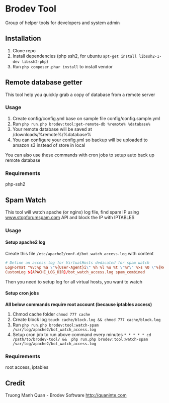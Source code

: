 Brodev Tool
===========
Group of helper tools for developers and system admin

## Installation
1. Clone repo
2. Install dependencies (php ssh2, for ubuntu ``apt-get install libssh2-1-dev libssh2-php``)
3. Run ``php composer.phar install`` to install vendor

## Remote database getter
This tool help you quickly grab a copy of database from a remote server

### Usage
1. Create config/config.yml base on sample file config/config.sample.yml
2. Run ``php run.php brodev:tool:get-remote-db %remote% %database%``
3. Your remote database will be saved at /downloads/%remote%/%database%
4. You can configure your config.yml so backup will be uploaded to amazon s3 instead of store in local

You can also use these commands with cron jobs to setup auto back up remote database

### Requirements
php-ssh2

## Spam Watch
This tool will watch apache (or nginx) log file, find spam IP using www.stopforumspam.com API and block the IP with IPTABLES

### Usage

#### Setup apache2 log

Create this file ``/etc/apache2/conf.d/bot_watch_access.log`` with content
```conf
# Define an access log for VirtualHosts dedicated for spam watch
LogFormat "%v:%p %a \"%{User-Agent}i\" %h %l %u %t \"%r\" %>s %O \"%{Referer}i\"" spam_combined
CustomLog ${APACHE_LOG_DIR}/bot_watch_access.log spam_combined
```
Then you need to setup log for all virtual hosts, you want to watch

#### Setup cron jobs
**All below commands require root account (because iptables access)**

1. Chmod cache folder ``chmod 777 cache``
2. Create block log ``touch cache/block.log && chmod 777 cache/block.log``
3. Run ``php run.php brodev:tool:watch-spam /var/log/apache2/bot_watch_access.log``
4. Setup cron job to run above command every minutes ``* * * * * cd /path/to/brodev-tool/ &&  php run.php brodev:tool:watch-spam /var/log/apache2/bot_watch_access.log``

### Requirements
root access, iptables

## Credit
Truong Manh Quan - Brodev Software
http://quaninte.com